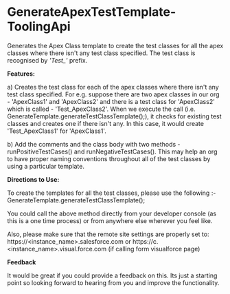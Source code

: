 # GenerateApexTestTemplate-ToolingApi

Generates the Apex Class template to create the test classes for all the apex classes where there isn't any test class specified. The test class is recognised by <i>'Test_'</i> prefix. 

<b>Features:</b>

a) Creates the test class for each of the apex classes where there isn't any test class specified. For e.g. suppose there are two apex classes in our org - 'ApexClass1' and 'ApexClass2' and there is a test class for 'ApexClass2' which is called - 'Test_ApexClass2'. When we execute the call (i.e. GenerateTemplate.generateTestClassTemplate();), it checks for existing test classes and creates one if there isn't any. In this case, it would create 'Test_ApexClass1' for 'ApexClass1'.

b) Add the comments and the class body with two methods - runPositiveTestCases() and runNegativeTestCases(). This may help an org to have proper naming conventions throughout all of the test classes by using a particular template.


<b>Directions to Use:</b>

To create the templates for all the test classes, please use the following :- 
GenerateTemplate.generateTestClassTemplate(); 

You could call the above method directly from your developer console (as this is a one time process) or from anywhere else wherever you feel like. 

Also, please make sure that the remote site settings are properly set to:
https://<instance_name>.salesforce.com
or
https://c.<instance_name>.visual.force.com (if calling form visualforce page)


<b>Feedback</b>

It would be great if you could provide a feedback on this. Its just a starting point so looking forward to hearing from you and improve the functionality.

